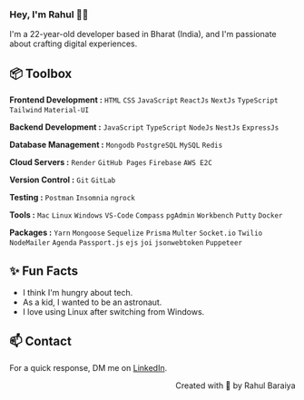 ### Hey, I'm Rahul 👋🏽  

I'm a 22-year-old developer based in Bharat (India), and I'm passionate about crafting digital experiences. 

## 📦 Toolbox

**Frontend Development :** `HTML` `CSS` `JavaScript` `ReactJs` `NextJs` `TypeScript` `Tailwind` `Material-UI`

**Backend Development :** `JavaScript` `TypeScript` `NodeJs` `NestJs` `ExpressJs`

**Database Management :** `Mongodb` `PostgreSQL` `MySQL` `Redis` 

**Cloud Servers :** `Render` `GitHub Pages` `Firebase` `AWS E2C`

**Version Control :** `Git` `GitLab` 

**Testing :** `Postman` `Insomnia` `ngrock`

**Tools :** `Mac` `Linux` `Windows` `VS-Code` `Compass` `pgAdmin` `Workbench` `Putty` `Docker` 

**Packages :** `Yarn` `Mongoose` `Sequelize` `Prisma` `Multer` `Socket.io` `Twilio` `NodeMailer` `Agenda` `Passport.js` `ejs` `joi` `jsonwebtoken` `Puppeteer`

 
## ✨ Fun Facts 

- I think I'm hungry about tech.
- As a kid, I wanted to be an astronaut.
- I love using Linux after switching from Windows.

## 📫 Contact

 For a quick response, DM me on [LinkedIn](https://www.linkedin.com). 
 
 <p align="right" > Created with 🧡 by Rahul Baraiya</a></p>
